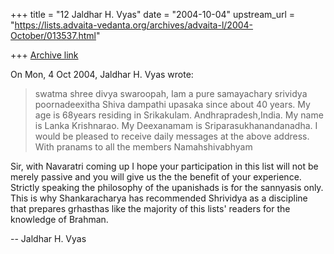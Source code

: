 +++
title = "12 Jaldhar H. Vyas"
date = "2004-10-04"
upstream_url = "https://lists.advaita-vedanta.org/archives/advaita-l/2004-October/013537.html"

+++
[Archive link](https://lists.advaita-vedanta.org/archives/advaita-l/2004-October/013537.html)

On Mon, 4 Oct 2004, Jaldhar H. Vyas wrote:

>  swatma shree divya swaroopah,
>             Iam a pure samayachary srividya poornadeexitha Shiva
> dampathi upasaka since about 40 years.  My age is 68years residing in
> Srikakulam. Andhrapradesh,India.  My name is Lanka Krishnarao.  My
> Deexanamam is Sriparasukhanandanadha. I would be pleased to receive
> daily messages at the above address. With pranams to all the members
> Namahshivabhyam
>

Sir, with Navaratri coming up I hope your participation in this list will
not be merely passive and you will give us the the benefit of your
experience.  Strictly speaking the philosophy of the upanishads
is for the sannyasis only.  This is why Shankaracharya has recommended
Shrividya as a discipline that prepares grhasthas like the majority of
this lists' readers for the knowledge of Brahman.

-- 
Jaldhar H. Vyas <jaldhar at braincells.com>

